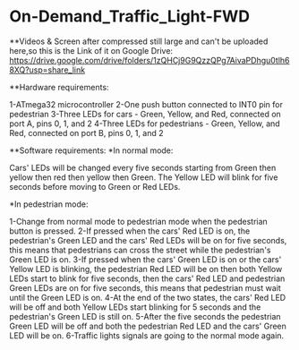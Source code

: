# On-Demand_Traffic_Light-FWD

**Videos & Screen after compressed still large and can't be uploaded here,so this is the Link of it on Google Drive:
https://drive.google.com/drive/folders/1zQHCj9G9QzzQPg7AivaPDhgu0tlh68XQ?usp=share_link

**Hardware requirements:

1-ATmega32 microcontroller
2-One push button connected to INT0 pin for pedestrian
3-Three LEDs for cars - Green, Yellow, and Red, connected on port A, pins 0, 1, and 2
4-Three LEDs for pedestrians - Green, Yellow, and Red, connected on port B, pins 0, 1, and 2

**Software requirements:
*In normal mode:

Cars' LEDs will be changed every five seconds starting from Green then yellow then red then yellow then Green.
The Yellow LED will blink for five seconds before moving to Green or Red LEDs.

*In pedestrian mode:

1-Change from normal mode to pedestrian mode when the pedestrian button is pressed.
2-If pressed when the cars' Red LED is on, the pedestrian's Green LED and the cars' Red LEDs will be on for five seconds, this means that pedestrians can cross the street while the pedestrian's Green LED is on.
3-If pressed when the cars' Green LED is on or the cars' Yellow LED is blinking, the pedestrian Red LED will be on then both Yellow LEDs start to blink for five seconds, then the cars' Red LED and pedestrian Green LEDs are on for five seconds, this means that pedestrian must wait until the Green LED is on.
4-At the end of the two states, the cars' Red LED will be off and both Yellow LEDs start blinking for 5 seconds and the pedestrian's Green LED is still on.
5-After the five seconds the pedestrian Green LED will be off and both the pedestrian Red LED and the cars' Green LED will be on.
6-Traffic lights signals are going to the normal mode again.
 

